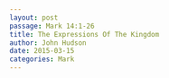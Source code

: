 ```yaml
---
layout: post
passage: Mark 14:1-26
title: The Expressions Of The Kingdom
author: John Hudson
date: 2015-03-15
categories: Mark
---	
```

